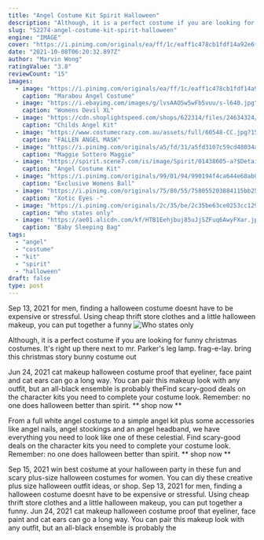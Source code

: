 ```yaml
---
title: "Angel Costume Kit Spirit Halloween"
description: "Although, it is a perfect costume if you are looking for funny christmas costumes. It's right up there next to mr. Parker's leg lamp. frag-e-lay. bring this christmas story bunny costume out"
slug: "52274-angel-costume-kit-spirit-halloween"
engine: "IMAGE"
cover: "https://i.pinimg.com/originals/ea/ff/1c/eaff1c478cb1fdf14a92e6fc599c910c.jpg"
date: "2021-10-08T06:20:32.897Z"
author: "Marvin Wong"
ratingValue: "3.8"
reviewCount: "15"
images:
  - image: "https://i.pinimg.com/originals/ea/ff/1c/eaff1c478cb1fdf14a92e6fc599c910c.jpg"
    caption: "Marabou Angel Costume"
  - image: "https://i.ebayimg.com/images/g/lvsAAOSw5wFb5vuu/s-l640.jpg"
    caption: "Womens Devil XL"
  - image: "https://cdn.shoplightspeed.com/shops/622314/files/24634324/670x670x1/childs-angel-kit.jpg"
    caption: "Childs Angel Kit"
  - image: "https://www.costumecrazy.com.au/assets/full/60548-CC.jpg?1508757364"
    caption: "FALLEN ANGEL MASK"
  - image: "https://i.pinimg.com/originals/a5/fd/31/a5fd3107c59cd48034adde96ec135df2.jpg"
    caption: "Maggie Sottero Maggie"
  - image: "https://spirit.scene7.com/is/image/Spirit/01438605-a?$Detail$"
    caption: "Angel Costume Kit"
  - image: "https://i.pinimg.com/originals/99/01/94/990194f4ca644e68ab01639a954838ae.jpg"
    caption: "Exclusive Womens Ball"
  - image: "https://i.pinimg.com/originals/75/80/55/758055203884115bb25bc6398e3d26f3.jpg"
    caption: "Xotic Eyes -"
  - image: "https://i.pinimg.com/originals/2c/35/be/2c35be63ce0253cc129b55051b7598c0.jpg"
    caption: "Who states only"
  - image: "https://ae01.alicdn.com/kf/HTB1Eehjbuj85uJjSZFuq6AwyFXar.jpg"
    caption: "Baby Sleeping Bag"
tags:
  - "angel"
  - "costume"
  - "kit"
  - "spirit"
  - "halloween"
draft: false
type: post
---
```


Sep 13, 2021 for men, finding a halloween costume doesnt have to be expensive or stressful. Using cheap thrift store clothes and a little halloween makeup, you can put together a funny
![Who states only](https://i.pinimg.com/originals/2c/35/be/2c35be63ce0253cc129b55051b7598c0.jpg "Who states only")

Although, it is a perfect costume if you are looking for funny christmas costumes. It&#39;s right up there next to mr. Parker&#39;s leg lamp. frag-e-lay. bring this christmas story bunny costume out
<!--inArticleAds-->

<!--galleryOne-->

Jun 24, 2021 cat makeup halloween costume proof that eyeliner, face paint and cat ears can go a long way. You can pair this makeup look with any outfit, but an all-black ensemble is probably theFind scary-good deals on the character kits you need to complete your costume look. Remember: no one does halloween better than spirit. ** shop now **
<!--inArticleAds-->

<!--galleryTwo-->

From a full white angel costume to a simple angel kit plus some accessories like angel nails, angel stockings and an angel headband, we have everything you need to look like one of these celestial. Find scary-good deals on the character kits you need to complete your costume look. Remember: no one does halloween better than spirit. ** shop now **
<!--galleryThree-->

Sep 15, 2021 win best costume at your halloween party in these fun and scary plus-size halloween costumes for women. You can diy these creative plus size halloween outfit ideas, or shop. Sep 13, 2021 for men, finding a halloween costume doesnt have to be expensive or stressful. Using cheap thrift store clothes and a little halloween makeup, you can put together a funny. Jun 24, 2021 cat makeup halloween costume proof that eyeliner, face paint and cat ears can go a long way. You can pair this makeup look with any outfit, but an all-black ensemble is probably the